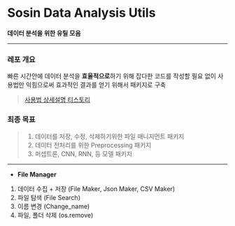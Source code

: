 # Sosin Data Analysis Utils

**데이터 분석을 위한 유틸 모음**

------

### 레포 개요

빠른 시간안에 데이터 분석을 **효율적으로**하기 위해 잡다한 코드를 작성할 필요 없이
사용법만 익힘으로써 효과적인 결과를 얻기 위해서 패키지로 구축

> [사용법 상세설명 티스토리](https://wolfy.tistory.com/)

### 최종 목표

> 1. 데이터를 저장, 수정, 삭제하기위한 파일 매니지먼트 패키지
> 2. 데이터 전처리를 위한 Preprocessing 패키지
> 3. 퍼셉트론, CNN, RNN, 등 모델 패키지

------

- **File Manager**

1. 데이터 수집 + 저장 (File Maker, Json Maker, CSV Maker)
2. 파일 탐색 (File Search)
3. 이름 변경 (Change_name)
4. 파일, 폴더 삭제 (os.remove)

